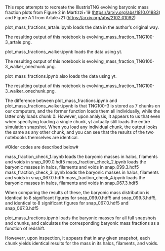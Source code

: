 

This repo attempts to recreate the IllustrisTNG evolving baryonic mass fraction plots from Figure 2 in Martizzi+19 (https://arxiv.org/abs/1810.01883) and Figure A.1 from Artale+21 (https://arxiv.org/abs/2102.01092)


plot_mass_fractions_artale.ipynb loads the data in the author’s original way.


The resulting output of this notebook is evolving_mass_fraction_TNG100-3_artale.png.


plot_mass_fractions_walker.ipynb loads the data using yt.


The resulting output of this notebook is evolving_mass_fraction_TNG100-3_walker_onechunk.png.


plot_mass_fractions.ipynb also loads the data using yt. 


The resulting output of this notebook is evolving_mass_fraction_TNG100-3_walker_onechunk.png.


The difference between plot_mass_fractions.ipynb and plot_mass_fractions_walker.ipynb is that TNG100-3 is stored as 7 chunks on our computers, and the former function loads them all individually, while the latter only loads chunk 0. However, upon analysis, it appears to us that even when specifying loading a single chunk, yt actually still loads the entire simulation snapshot. When you load any individual chunk, the output looks the same as any other chunk, and you can see that the results of the two notebooks themselves are identical.


#Older codes are described below#


mass_fraction_check_1.ipynb loads the baryonic masses in halos, filaments and voids in snap_099.0.hdf5 mass_fraction_check_2.ipynb loads the baryonic masses in halos, filaments and voids in snap_099.3.hdf5 mass_fraction_check_3.ipynb loads the baryonic masses in halos, filaments and voids in snap_067.0.hdf5 mass_fraction_check_4.ipynb loads the baryonic masses in halos, filaments and voids in snap_067.3.hdf5

When comparing the results of these, the baryonic mass distribution is identical to 8 significant figures for snap_099.0.hdf5 and snap_099.3.hdf5, and identical to 8 significant figures for snap_067.0.hdf5 and snap_067.3.hdf5

plot_mass_fractions.ipynb loads the baryonic masses for all full snapshots and chunks, and calculates the corresponding baryonic mass fractions as a function of redshift.

Howeverr, upon inspection, it appears that in any given snapshot, each chunk yields identical results for the mass in its halos, filaments, and voids.

